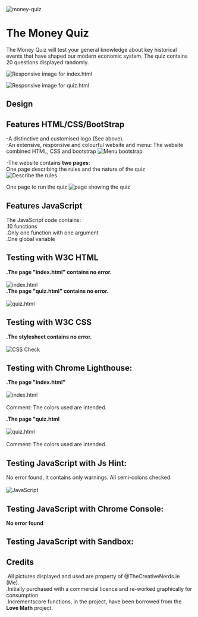 
![money-quiz](https://github.com/user-attachments/assets/05e17631-df46-4101-b1e5-63fe83e964fe)

# The Money Quiz

The Money Quiz will test your general knowledge about key historical events that have shaped our modern economic system.
The quiz contains 20 questions displayed randomly.

![Responsive image for index.html](https://github.com/user-attachments/assets/ceae7110-ca24-4830-8b01-daaba7eaf255)

![Responsive image for quiz.html](https://github.com/user-attachments/assets/376c51f1-79e2-4b43-b1b9-c26d9ee3dead)

## Design



## Features HTML/CSS/BootStrap

-A distinctive and customised logo (See above).<br>
-An extensive, responsive and colourful website and menu: The website combined HTML, CSS and bootstrap
![Menu bootstrap](https://github.com/user-attachments/assets/4c9701b7-154a-42ab-b84c-4c954aa5cf39)

-The website contains <strong>two pages</strong>:<br>
One page describing the rules and the nature of the quiz
![Describe the rules](https://github.com/user-attachments/assets/44c04d94-567a-41a5-bd41-9c62226901d1)

One page to run the quiz
![page showing the quiz](https://github.com/user-attachments/assets/f31e3926-3cf5-4d21-9226-37e1c995942b)

## Features JavaScript

The JavaScript code contains:<br>
.10 functions<br>
.Only one function with one argument<br>
.One global variable<br>

## Testing with W3C HTML

<strong>.The page "index.html" contains no error.</strong><br><br>
![index.html](https://github.com/user-attachments/assets/0f131ba6-51d4-4273-8f6a-5f88c36db867)
<br>
<strong>.The page "quiz.html" contains no error.</strong><br><br>
![quiz.html](https://github.com/user-attachments/assets/8251afb8-0900-4224-92e5-70b953a16a00)

## Testing with W3C CSS

<strong>.The stylesheet contains no error.</strong><br><br>
![CSS Check](https://github.com/user-attachments/assets/e0d2c4f7-769e-42a8-aeb5-1140cc9ed7ea)

## Testing with Chrome Lighthouse:

<strong>.The page "index.html"</strong><br><br>
![index.html](https://github.com/user-attachments/assets/f42e5f00-7c12-4dc6-bbc9-87914bee7f6c)<br><br>
Comment: The colors used are intended.

<strong>.The page "quiz.html</strong><br><br>
![quiz.html](https://github.com/user-attachments/assets/073666a8-ba64-4339-9e61-f59dd829b65a)<br><br>
Comment: The colors used are intended.

## Testing JavaScript with Js Hint:

No error found, It contains only warnings.
All semi-colons checked.<br><br>
![JavaScript](https://github.com/user-attachments/assets/e555dd78-75c6-4ccc-ba07-96ccd754eaf2)

## Testing JavaScript with Chrome Console:

<strong>No error found</strong>

## Testing JavaScript with Sandbox:


## Credits

.All pictures displayed and used are property of @TheCreativeNerds.ie (Me).<br>
.Initially purchased with a commercial licence and re-worked graphically for consumption.<br>
.Incrementscore functions, in the project, have been borrowed from the <strong>Love Math</strong> project.<br>
